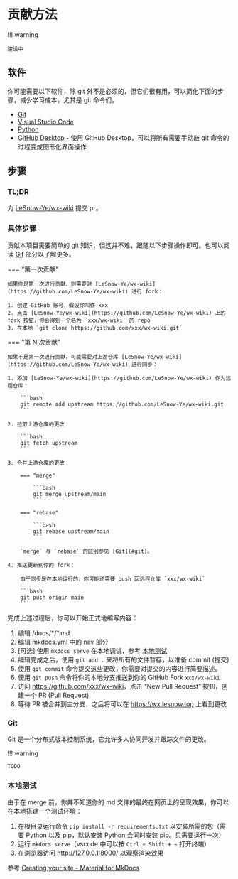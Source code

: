 # 贡献方法

!!! warning

    建设中

## 软件

你可能需要以下软件，除 git 外不是必须的，但它们很有用，可以简化下面的步骤，减少学习成本，尤其是 git 命令们。

- [Git](https://git-scm.com/downloads)
- [Visual Studio Code](https://code.visualstudio.com/)
- [Python](https://www.python.org/downloads/)
- [GitHub Desktop](https://desktop.github.com/) - 使用 GitHub Desktop，可以将所有需要手动敲 git 命令的过程变成图形化界面操作

## 步骤

### TL;DR

为 [LeSnow-Ye/wx-wiki](https://github.com/LeSnow-Ye/wx-wiki) 提交 pr。

### 具体步骤

贡献本项目需要简单的 git 知识，但这并不难，跟随以下步骤操作即可。也可以阅读 [Git](#git) 部分以了解更多。

=== "第一次贡献"

    如果你是第一次进行贡献，则需要对 [LeSnow-Ye/wx-wiki](https://github.com/LeSnow-Ye/wx-wiki) 进行 fork：

    1. 创建 GitHub 账号，假设你叫作 xxx
    2. 点击 [LeSnow-Ye/wx-wiki](https://github.com/LeSnow-Ye/wx-wiki) 上的 fork 按钮，你会得到一个名为 `xxx/wx-wiki` 的 repo
    3. 在本地 `git clone https://github.com/xxx/wx-wiki.git`

=== "第 N 次贡献"

    如果不是第一次进行贡献，可能需要对上游仓库 [LeSnow-Ye/wx-wiki](https://github.com/LeSnow-Ye/wx-wiki) 进行同步：

    1. 添加 [LeSnow-Ye/wx-wiki](https://github.com/LeSnow-Ye/wx-wiki) 作为远程仓库：

        ```bash
        git remote add upstream https://github.com/LeSnow-Ye/wx-wiki.git
        ```

    2. 拉取上游仓库的更改：

        ```bash
        git fetch upstream
        ```

    3. 合并上游仓库的更改：

        === "merge"

            ```bash
            git merge upstream/main
            ```

        === "rebase"

            ```bash
            git rebase upstream/main
            ```

        `merge` 与 `rebase` 的区别参见 [Git](#git)。

    4. 推送更新到你的 fork：

        由于同步是在本地运行的，你可能还需要 push 回远程仓库 `xxx/wx-wiki`

        ```bash
        git push origin main
        ```

完成上述过程后，你可以开始正式地编写内容：

1. 编辑 /docs/\*/*.md
2. 编辑 mkdocs.yml 中的 nav 部分
3. [可选] 使用 `mkdocs serve` 在本地调试，参考 [本地测试](#_5)
4. 编辑完成之后，使用 `git add .` 来将所有的文件暂存，以准备 commit (提交)
5. 使用 `git commit` 命令提交这些更改，你需要对提交的内容进行简要描述。
6. 使用 `git push` 命令将你的本地分支推送到你的 GitHub Fork `xxx/wx-wiki`
7. 访问 <https://github.com/xxx/wx-wiki>，点击 “New Pull Request” 按钮，创建一个 PR (Pull Request)
8. 等待 PR 被合并到主分支，之后将可以在 <https://wx.lesnow.top> 上看到更改

### Git

Git 是一个分布式版本控制系统，它允许多人协同开发并跟踪文件的更改。

!!! warning

    TODO

### 本地测试

由于在 merge 前，你并不知道你的 md 文件的最终在网页上的呈现效果，你可以在本地搭建一个测试环境：

1. 在根目录运行命令 `pip install -r requirements.txt` 以安装所需的包（需要 Python 以及 pip，默认安装 Python 会同时安装 pip。只需要运行一次）
2. 运行 `mkdocs serve`（vscode 中可以按 `Ctrl + Shift + ~` 打开终端）
3. 在浏览器访问 <http://127.0.0.1:8000/> 以观察渲染效果

参考 [Creating your site - Material for MkDocs](https://squidfunk.github.io/mkdocs-material/creating-your-site/)
